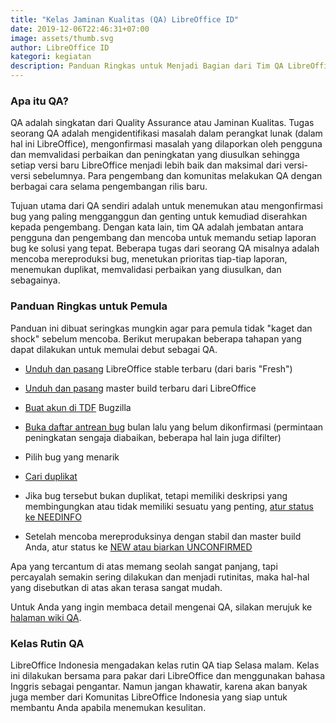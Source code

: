 ```yaml
---
title: "Kelas Jaminan Kualitas (QA) LibreOffice ID"
date: 2019-12-06T22:46:31+07:00
image: assets/thumb.svg
author: LibreOffice ID
kategori: kegiatan
description: Panduan Ringkas untuk Menjadi Bagian dari Tim QA LibreOffice
---
```


### Apa itu QA?

QA adalah singkatan dari Quality Assurance atau Jaminan Kualitas. Tugas seorang QA adalah mengidentifikasi masalah dalam perangkat lunak (dalam hal ini LibreOffice), mengonfirmasi masalah yang dilaporkan oleh pengguna dan memvalidasi perbaikan dan peningkatan yang diusulkan sehingga setiap versi baru LibreOffice menjadi lebih baik dan maksimal dari versi-versi sebelumnya. Para pengembang dan komunitas melakukan QA dengan berbagai cara selama pengembangan rilis baru.

Tujuan utama dari QA sendiri adalah untuk menemukan atau mengonfirmasi bug yang paling mengganggun dan genting untuk kemudiad diserahkan kepada pengembang. Dengan kata lain, tim QA adalah jembatan antara pengguna dan pengembang dan mencoba untuk memandu setiap laporan bug ke solusi yang tepat. Beberapa tugas dari seorang QA misalnya adalah mencoba mereproduksi bug, menetukan prioritas tiap-tiap laporan, menemukan duplikat, memvalidasi perbaikan yang diusulkan, dan sebagainya.

### Panduan Ringkas untuk Pemula

Panduan ini dibuat seringkas mungkin agar para pemula tidak "kaget dan shock" sebelum mencoba. Berikut merupakan beberapa tahapan yang dapat dilakukan untuk memulai debut sebagai QA. 

-  [Unduh dan pasang](https://www.libreoffice.org/download/download/) LibreOffice stable terbaru (dari baris "Fresh")

-  [Unduh dan pasang](https://wiki.documentfoundation.org/QA/Testing_Daily_Builds) master build terbaru dari LibreOffice

-  [Buat akun di TDF](https://bugs.documentfoundation.org/createaccount.cgi) Bugzilla

-  [Buka daftar antrean bug](https://bugs.documentfoundation.org/buglist.cgi?bug_status=UNCONFIRMED&chfield=%5BBug%20creation%5D&chfieldfrom=-1M&chfieldto=Now&f1=bug_severity&f2=keywords&f3=component&list_id=1036324&n1=1&n2=1&n3=1&o1=substring&o2=anywords&o3=anywordssubstr&order=bug_id&product=Document%20Liberation%20Project&product=LibreOffice&query_format=advanced&resolution=---&v1=enhancement&v2=needsUXEval%2C%20needsDevAdvice&v3=Android%20iOS) bulan lalu yang belum dikonfirmasi (permintaan peningkatan sengaja diabaikan, beberapa hal lain juga difilter)

-  Pilih bug yang menarik

-  [Cari duplikat](https://wiki.documentfoundation.org/QA/BugTriage#Step_3:_Search_for_Duplicates)

-  Jika bug tersebut bukan duplikat, tetapi memiliki deskripsi yang membingungkan atau tidak memiliki sesuatu yang penting, [atur status ke NEEDINFO](https://wiki.documentfoundation.org/QA/GetInvolved#Try_to_reproduce_the_bug)

-  Setelah mencoba mereproduksinya dengan stabil dan master build Anda, atur status ke [NEW atau biarkan UNCONFIRMED](https://wiki.documentfoundation.org/QA/GetInvolved#Try_to_reproduce_the_bug)

Apa yang tercantum di atas memang seolah sangat panjang, tapi percayalah semakin sering dilakukan dan menjadi rutinitas, maka hal-hal yang disebutkan di atas akan terasa sangat mudah.

Untuk Anda yang ingin membaca detail mengenai QA, silakan merujuk ke [halaman wiki QA](https://wiki.documentfoundation.org/QA/GetInvolved#Quick_start_guide_for_beginners).

### Kelas Rutin QA

LibreOffice Indonesia mengadakan kelas rutin QA tiap Selasa malam. Kelas ini dilakukan bersama para pakar dari LibreOffice dan menggunakan bahasa Inggris sebagai pengantar. Namun jangan khawatir, karena akan banyak juga member dari Komunitas LibreOffice Indonesia yang siap untuk membantu Anda apabila menemukan kesulitan.

